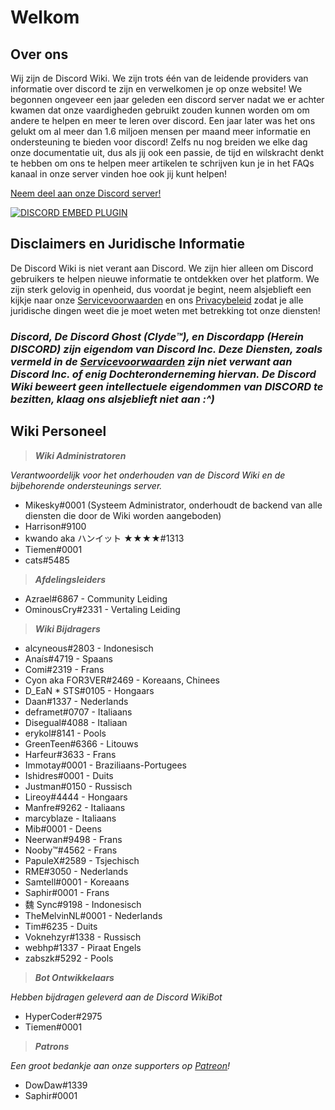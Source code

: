 <!-- TITLE: Dutch - Startpagina -->
<!-- SUBTITLE: Welkom bij de Discord Wiki! -->

# Welkom
## Over ons

Wij zijn de Discord Wiki. We zijn trots één van de leidende providers van informatie over discord te zijn en verwelkomen je op onze website! We begonnen ongeveer een jaar geleden een discord server nadat we er achter kwamen dat onze vaardigheden gebruikt zouden kunnen worden om om andere te helpen en meer te leren over discord. Een jaar later was het ons gelukt om al meer dan 1.6 miljoen mensen per maand meer informatie en ondersteuning te bieden voor discord! Zelfs nu nog breiden we elke dag onze documentatie uit, dus als jij ook een passie, de tijd en wilskracht denkt te hebben om ons te helpen meer artikelen te schrijven kun je in het FAQs kanaal in onze server vinden hoe ook jij kunt helpen!  

[Neem deel aan onze Discord server!](https://discord.gg/V6f8rZ2)

<a href="https://discord.gg/V6f8rZ2">![DISCORD EMBED PLUGIN](https://discordapp.com/api/guilds/367460196148183040/widget.png?style=banner2)</a>

## Disclaimers en Juridische Informatie
De Discord Wiki is niet verant aan Discord. We zijn hier alleen om Discord gebruikers te helpen nieuwe informatie te ontdekken over het platform. We zijn sterk gelovig in openheid, dus voordat je begint, neem alsjeblieft een kijkje naar onze [Servicevoorwaarden](/terms) en ons [Privacybeleid](/privacy) zodat je alle juridische dingen weet die je moet weten met betrekking tot onze diensten!

### ***Discord, De Discord Ghost (Clyde™), en Discordapp (Herein DISCORD) zijn eigendom van Discord Inc. Deze Diensten, zoals vermeld in de [Servicevoorwaarden](/terms) zijn niet verwant aan Discord Inc. of enig Dochteronderneming hiervan. De Discord Wiki beweert geen intellectuele eigendommen van DISCORD te bezitten, klaag ons alsjeblieft niet aan :^)***

## Wiki Personeel
> ***Wiki Administratoren***

*Verantwoordelijk voor het onderhouden van de Discord Wiki en de bijbehorende ondersteunings server.*

* Mikesky#0001 (Systeem Administrator, onderhoudt de backend van alle diensten die door de Wiki worden aangeboden)
* Harrison#9100
* kwando aka ハンイット ★★★★#1313
* Tiemen#0001
* cats#5485

>***Afdelingsleiders***

* Azrael#6867 - Community Leiding
* OminousCry#2331 - Vertaling Leiding

> ***Wiki Bijdragers***

* alcyneous#2803 - Indonesisch
* Anaís#4719 - Spaans
* Comi#2319 - Frans
* Cyon aka FOR3VER#2469 - Koreaans, Chinees
* D_EaN * STS#0105 - Hongaars
* Daan#1337 - Nederlands
* deframet#0707 - Italiaans
* Disegual#4088 - Italiaan
* erykol#8141 - Pools
* GreenTeen#6366 - Litouws
* Harfeur#3633 - Frans
* Immotay#0001 - Braziliaans-Portugees
* Ishidres#0001 - Duits
* Justman#0150 - Russisch
* Lireoy#4444 - Hongaars
* Manfre#9262 - Italiaans
* marcyblaze - Italiaans
* Mib#0001 - Deens
* Neerwan#9498 - Frans
* Nooby™#4562 - Frans
* PapuleX#2589 - Tsjechisch
* RME#3050 - Nederlands
* Samtell#0001 - Koreaans
* Saphir#0001 - Frans
* 魏 Sync#9198 - Indonesisch
* TheMelvinNL#0001 - Nederlands
* Tim#6235 - Duits
* Voknehzyr#1338 - Russisch
* webhp#1337 - Piraat Engels
* zabszk#5292 - Pools

> ***Bot Ontwikkelaars***

*Hebben bijdragen geleverd aan de Discord WikiBot*

* HyperCoder#2975
* Tiemen#0001

> ***Patrons***

*Een groot bedankje aan onze supporters op [Patreon](https://www.patreon.com/TheDiscordWiki)!*

* DowDaw#1339
* Saphir#0001